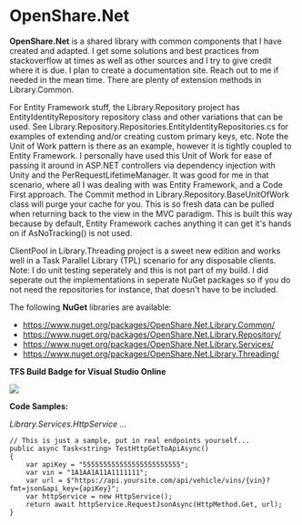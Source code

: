 # OpenShare.Net
**OpenShare.Net** is a shared library with common components that I have created and adapted. I get some solutions and best practices from stackoverflow at times as well as other sources and I try to give credit where it is due. I plan to create a documentation site. Reach out to me if needed in the mean time. There are plenty of extension methods in Library.Common.

For Entity Framework stuff, the Library.Repository project has EntityIdentityRepository repository class and other variations that can be used. See Library.Repository.Repositories.EntityIdentityRepositories.cs for examples of extending and/or creating custom primary keys, etc. Note the Unit of Work pattern is there as an example, however it is tightly coupled to Entity Framework. I personally have used this Unit of Work for ease of passing it around in ASP.NET controllers via dependency injection with Unity and the PerRequestLifetimeManager. It was good for me in that scenario, where all I was dealing with was Entity Framework, and a Code First approach. The Commit method in Library.Repository.BaseUnitOfWork class will purge your cache for you. This is so fresh data can be pulled when returning back to the view in the MVC paradigm. This is built this way because by default, Entity Framework caches anything it can get it's hands on if AsNoTracking() is not used.

ClientPool in Library.Threading project is a sweet new edition and works well in a Task Parallel Library (TPL) scenario for any disposable clients. Note: I do unit testing seperately and this is not part of my build. I did seperate out the implementations in seperate NuGet packages so if you do not need the repositories for instance, that doesn't have to be included.

The following **NuGet** libraries are available:
* <https://www.nuget.org/packages/OpenShare.Net.Library.Common/>
* <https://www.nuget.org/packages/OpenShare.Net.Library.Repository/>
* <https://www.nuget.org/packages/OpenShare.Net.Library.Services/>
* <https://www.nuget.org/packages/OpenShare.Net.Library.Threading/>

**TFS Build Badge for Visual Studio Online**

![](https://ryanmauldin.visualstudio.com/_apis/public/build/definitions/1b6b2d4e-b829-47fc-92ef-e2e179a7005b/1/badge)

**Code Samples:**

*Library.Services.HttpService ...*

```
// This is just a sample, put in real endpoints yourself...
public async Task<string> TestHttpGetToApiAsync()
{
	var apiKey = "555555555555555555555555";
	var vin = "1A1AA1A11A1111111";
	var url = $"https://api.yoursite.com/api/vehicle/vins/{vin}?fmt=json&api_key={apiKey}";
	var httpService = new HttpService();
	return await httpService.RequestJsonAsync(HttpMethod.Get, url);
}
```